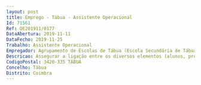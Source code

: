 ```yaml
--- 
layout: post
title: Emprego - Tábua - Assistente Operacional
Id: 71561
Ref: OE201911/0177
DataAbertura: 2019-11-11
DataFecho: 2019-11-25
Trabalho: Assistente Operacional
Empregador: Agrupamento de Escolas de Tábua (Escola Secundária de Tábua - Sede)
Descricao: Assegurar a ligação entre os diversos elementos (alunos, professores, pessoal administrativo, visitantes, etc.), em termos de organização, higiene e limpeza dos espaços que tem a seu cargo e ainda a guarda dos espaços e vigilância e acompanhamento dos alunos.
CodigoPostal: 3420-335 TÁBUA
Concelho: Tábua
Distrito: Coimbra
--- 
```

